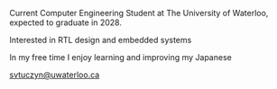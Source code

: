 Current Computer Engineering Student at The University of Waterloo, expected to graduate in 2028.

Interested in RTL design and embedded systems

In my free time I enjoy learning and improving my Japanese

svtuczyn@uwaterloo.ca

